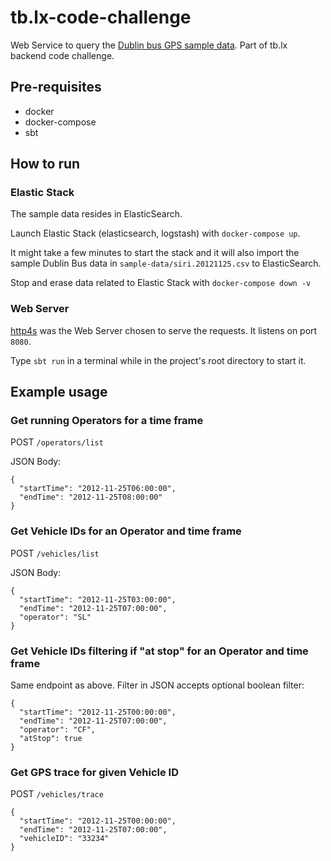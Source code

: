 # tb.lx-code-challenge
Web Service to query the [Dublin bus GPS sample data](https://data.gov.ie/dataset/dublin-bus-gps-sample-data-from-dublin-city-council-insight-project). Part of tb.lx backend code challenge.

## Pre-requisites
- docker
- docker-compose
- sbt

## How to run
### Elastic Stack
The sample data resides in ElasticSearch.

Launch Elastic Stack (elasticsearch, logstash) with `docker-compose up`.

It might take a few minutes to start the stack and it will also import the sample Dublin Bus data in `sample-data/siri.20121125.csv` to ElasticSearch.

Stop and erase data related to Elastic Stack with `docker-compose down -v`

### Web Server
[http4s](https://github.com/http4s/http4s) was the Web Server chosen to serve the requests. It listens on port `8080`.

Type `sbt run` in a terminal while in the project's root directory to start it.

## Example usage
### Get running Operators for a time frame
POST `/operators/list`

JSON Body:
```
{
  "startTime": "2012-11-25T06:00:00",
  "endTime": "2012-11-25T08:00:00"
}
```

### Get Vehicle IDs for an Operator and time frame
POST `/vehicles/list`

JSON Body:
```
{
  "startTime": "2012-11-25T03:00:00",
  "endTime": "2012-11-25T07:00:00",
  "operator": "SL"
}
```

### Get Vehicle IDs filtering if "at stop" for an Operator and time frame
Same endpoint as above. Filter in JSON accepts optional boolean filter:
```
{
  "startTime": "2012-11-25T00:00:00",
  "endTime": "2012-11-25T07:00:00",
  "operator": "CF",
  "atStop": true
}
```

### Get GPS trace for given Vehicle ID
POST `/vehicles/trace`
```
{
  "startTime": "2012-11-25T00:00:00",
  "endTime": "2012-11-25T07:00:00",
  "vehicleID": "33234"
}
```